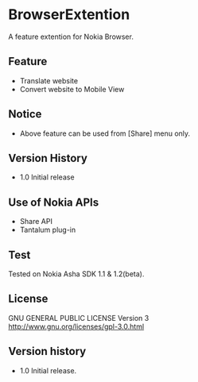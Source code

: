 BrowserExtention 
================

A feature extention for Nokia Browser.

Feature 
--------- 
* Translate website 
* Convert website to Mobile View

Notice 
-------- 
* Above feature can be used from [Share] menu only.

Version History 
------------------ 
* 1.0 Initial release


Use of Nokia APIs
--------------------
* Share API
* Tantalum plug-in

Test
-------
Tested on Nokia Asha SDK 1.1 & 1.2(beta).

License
----------
GNU GENERAL PUBLIC LICENSE Version 3
http://www.gnu.org/licenses/gpl-3.0.html

Version history
------------------
* 1.0 Initial release.
